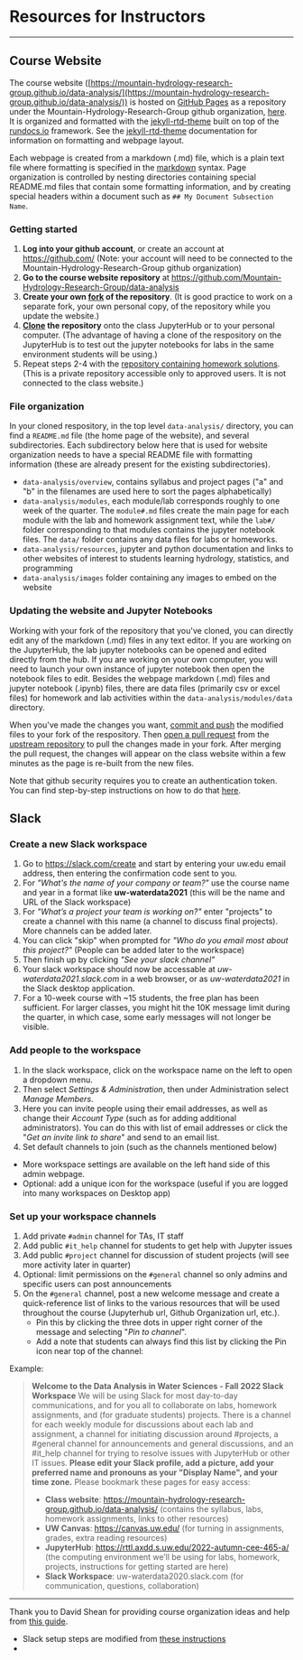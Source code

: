 # Resources for Instructors

---

## Course Website

The course website ([https://mountain-hydrology-research-group.github.io/data-analysis/](https://mountain-hydrology-research-group.github.io/data-analysis/)) is hosted on [GitHub Pages](https://pages.github.com/) as a repository under the Mountain-Hydrology-Research-Group github organization, [here](https://github.com/Mountain-Hydrology-Research-Group/data-analysis). It is organized and formatted with the [jekyll-rtd-theme](https://jekyll-rtd-theme.rundocs.io/) built on top of the [rundocs.io](https://rundocs.io/) framework. See the [jekyll-rtd-theme](https://jekyll-rtd-theme.rundocs.io/) documentation for information on formatting and webpage layout. 

Each webpage is created from a markdown (.md) file, which is a plain text file where formatting is specified in the [markdown](https://guides.github.com/features/mastering-markdown/) syntax. Page organization is controlled by nesting directories containing special README.md files that contain some formatting information, and by creating special headers within a document such as `## My Document Subsection Name`. 

### Getting started

1. **Log into your github account**, or create an account at https://github.com/ (Note: your account will need to be connected to the Mountain-Hydrology-Research-Group github organization)
2. **Go to the course website repository** at https://github.com/Mountain-Hydrology-Research-Group/data-analysis
3. **Create your own [fork](https://www.earthdatascience.org/workshops/intro-version-control-git/about-forks/) of the repository**. (It is good practice to work on a separate fork, your own personal copy, of the repository while you update the website.)
4. **[Clone](https://www.earthdatascience.org/workshops/intro-version-control-git/basic-git-commands/) the repository** onto the class JupyterHub or to your personal computer. (The advantage of having a clone of the respository on the JupyterHub is to test out the jupyter notebooks for labs in the same environment students will be using.)
5. Repeat steps 2-4 with the [repository containing homework solutions](https://github.com/Mountain-Hydrology-Research-Group/data-analysis-solutions). (This is a private repository accessible only to approved users. It is not connected to the class website.)

### File organization

In your cloned respository, in the top level `data-analysis/` directory, you can find a `README.md` file (the home page of the website), and several subdirectories. Each subdirectory below here that is used for website organization needs to have a special README file with formatting information (these are already present for the existing subdirectories).
* `data-analysis/overview`, contains syllabus and project pages ("a" and "b" in the filenames are used here to sort the pages alphabetically)
* `data-analysis/modules`, each module/lab corresponds roughly to one week of the quarter. The `module#.md` files create the main page for each module with the lab and homework assignment text, while the `lab#/` folder corresponding to that modules contains the jupyter notebook files. The `data/` folder contains any data files for labs or homeworks.
* `data-analysis/resources`, jupyter and python documentation and links to other websites of interest to students learning hydrology, statistics, and programming
* `data-analysis/images` folder containing any images to embed on the website

### Updating the website and Jupyter Notebooks

Working with your fork of the repository that you've cloned, you can directly edit any of the markdown (.md) files in any text editor. If you are working on the JupyterHub, the lab jupyter notebooks can be opened and edited directly from the hub. If you are working on your own computer, you will need to launch your own instance of jupyter notebook then open the notebook files to edit. Besides the webpage markdown (.md) files and jupyter notebook (.ipynb) files, there are data files (primarily csv or excel files) for homework and lab activities within the `data-analysis/modules/data` directory.

When you've made the changes you want, [commit and push](https://www.earthdatascience.org/workshops/intro-version-control-git/basic-git-commands/) the modified files to your fork of the respository. Then [open a pull request](https://www.earthdatascience.org/workshops/intro-version-control-git/pull-request/) from the [upstream repository](https://github.com/Mountain-Hydrology-Research-Group/data-analysis) to pull the changes made in your fork. After merging the pull request, the changes will appear on the class website within a few minutes as the page is re-built from the new files.

Note that github security requires you to create an authentication token. You can find step-by-step instructions on how to do that [here](https://techglimpse.com/git-push-github-token-based-passwordless/).


## Slack

### Create a new Slack workspace

1. Go to https://slack.com/create and start by entering your uw.edu email address, then entering the confirmation code sent to you.
2. For *"What's the name of your company or team?"* use the course name and year in a format like **uw-waterdata2021** (this will be the name and URL of the Slack workspace)
3. For *"What’s a project your team is working on?"* enter "projects" to create a channel with this name (a channel to discuss final projects). More channels can be added later.
4. You can click "skip" when prompted for *"Who do you email most about this project?"* (People can be added later to the workspace)
5. Then finish up by clicking *"See your slack channel"*
6. Your slack workspace should now be accessable at *uw-waterdata2021.slack.com* in a web browser, or as *uw-waterdata2021* in the Slack desktop application.
7. For a 10-week course with ~15 students, the free plan has been sufficient. For larger classes, you might hit the 10K message limit during the quarter, in which case, some early messages will not longer be visible.

### Add people to the workspace

1. In the slack workspace, click on the workspace name on the left to open a dropdown menu.
2. Then select *Settings & Administration*, then under Administration select *Manage Members*.
3. Here you can invite people using their email addresses, as well as change their *Account Type* (such as for adding additional administrators). You can do this with list of email addresses or click the "*Get an invite link to share*" and send to an email list.
4. Set default channels to join (such as the channels mentioned below)
* More workspace settings are available on the left hand side of this admin webpage.
* Optional: add a unique icon for the workspace (useful if you are logged into many workspaces on Desktop app)

### Set up your workspace channels

1. Add private `#admin` channel for TAs, IT staff
2. Add public `#it_help` channel for students to get help with Jupyter issues
3. Add public `#project` channel for discussion of student projects (will see more activity later in quarter)
4. Optional: limit permissions on the `#general` channel so only admins and specific users can post announcements
5. On the `#general` channel, post a new welcome message and create a quick-reference list of links to the various resources that will be used throughout the course (Jupyterhub url, Github Organization url, etc.).  
   * Pin this by clicking the three dots in upper right corner of the message and selecting "*Pin to channel*".  
   * Add a note that students can always find this list by clicking the Pin icon near top of the channel:

Example:
> **Welcome to the Data Analysis in Water Sciences - Fall 2022 Slack Workspace**
> We will be using Slack for most day-to-day communications, and for you all to collaborate on labs, homework assignments, and (for graduate students) projects.
> There is a channel for each weekly module for discussions about each lab and assignment, a channel for initiating discussion around #projects, a #general channel for announcements and general discussions, and an #it_help channel for trying to resolve issues with JupyterHub or other IT issues.
> **Please edit your Slack profile, add a picture, add your preferred name and pronouns as your "Display Name", and your time zone.**
> Please bookmark these pages for easy access:
> * **Class website**: https://mountain-hydrology-research-group.github.io/data-analysis/ (contains the syllabus, labs, homework assignments, links to other resources)
> * **UW Canvas**: https://canvas.uw.edu/ (for turning in assignments, grades, extra reading resources)
> * **JupyterHub**: https://rttl.axdd.s.uw.edu/2022-autumn-cee-465-a/ (the computing environment we’ll be using for labs, homework, projects, instructions for getting started are here)
> * **Slack Workspace**: uw-waterdata2020.slack.com (for communication, questions, collaboration)







---

Thank you to David Shean for providing course organization ideas and help from [this guide](https://github.com/UW-GDA/gda_course_2020/tree/master/resources/instructors).
* Slack setup steps are modified from [these instructions](https://github.com/UW-GDA/gda_course_2021/blob/master/resources/instructors/instructor_initial_setup.md)
* 